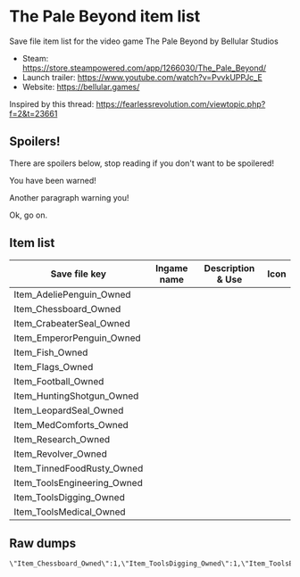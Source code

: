 # The Pale Beyond item list

Save file item list for the video game The Pale Beyond by Bellular Studios

* Steam: https://store.steampowered.com/app/1266030/The_Pale_Beyond/
* Launch trailer: https://www.youtube.com/watch?v=PvvkUPPJc_E
* Website: https://bellular.games/

Inspired by this thread: https://fearlessrevolution.com/viewtopic.php?f=2&t=23661

## Spoilers!

There are spoilers below, stop reading if you don't want to be spoilered!

You have been warned!

Another paragraph warning you!

Ok, go on.

## Item list

| Save file key | Ingame name | Description & Use | Icon |
| --- | --- | --- | --- |
Item_AdeliePenguin_Owned ||| 
Item_Chessboard_Owned ||| 
Item_CrabeaterSeal_Owned ||| 
Item_EmperorPenguin_Owned ||| 
Item_Fish_Owned ||| 
Item_Flags_Owned ||| 
Item_Football_Owned ||| 
Item_HuntingShotgun_Owned ||| 
Item_LeopardSeal_Owned ||| 
Item_MedComforts_Owned ||| 
Item_Research_Owned ||| 
Item_Revolver_Owned ||| 
Item_TinnedFoodRusty_Owned ||| 
Item_ToolsEngineering_Owned ||| 
Item_ToolsDigging_Owned ||| 
Item_ToolsMedical_Owned ||| 

## Raw dumps

```
\"Item_Chessboard_Owned\":1,\"Item_ToolsDigging_Owned\":1,\"Item_ToolsEngineering_Owned\":2,\"Item_ToolsMedical_Owned\":1,\"Item_Revolver_Owned\":1,\"Item_HuntingShotgun_Owned\":1,\"Item_Flags_Owned\":1,\"Item_Football_Owned\":1,\"Item_LeopardSeal_Owned\":1,\"Item_TinnedFoodRusty_Owned\":2,\"Item_EmperorPenguin_Owned\":1,\"Item_AdeliePenguin_Owned\":4,\"Item_CrabeaterSeal_Owned\":5,\"Item_Research_Owned\":22,
```
